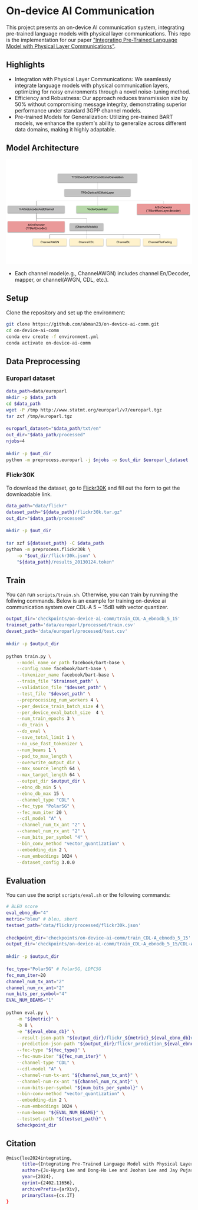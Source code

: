 # On-device AI Communication

This project presents an on-device AI communication system, integrating pre-trained language models with physical layer communications. This repo is the implementation for our paper ["Integrating Pre-Trained Language Model with Physical Layer Communications"](https://arxiv.org/abs/2402.11656).

## Highlights
- Integration with Physical Layer Communications: We seamlessly integrate language models with physical communication layers, optimizing for noisy environments through a novel noise-tuning method.
- Efficiency and Robustness: Our approach reduces transmission size by 50% without compromising message integrity, demonstrating superior performance under standard 3GPP channel models.
- Pre-trained Models for Generalization: Utilizing pre-trained BART models, we enhance the system's ability to generalize across different data domains, making it highly adaptable.

<!-- ## Project structure
![file structure](./figures/file_structure.png) -->

## Model Architecture
![Model architecture](<./figures/On-device AI comm.png>)
- Each channel model(e.g., ChannelAWGN) includes channel En/Decoder, mapper, or channel(AWGN, CDL, etc.).
## Setup

Clone the repository and set up the environment:

```bash
git clone https://github.com/abman23/on-device-ai-comm.git
cd on-device-ai-comm
conda env create -f environment.yml
conda activate on-device-ai-comm
```

## Data Preprocessing

### Europarl dataset

```bash
data_path=data/europarl
mkdir -p $data_path
cd $data_path
wget -P /tmp http://www.statmt.org/europarl/v7/europarl.tgz
tar zxf /tmp/europarl.tgz

europarl_dataset="$data_path/txt/en"
out_dir="$data_path/processed"
njobs=4

mkdir -p $out_dir
python -m preprocess.europarl -j $njobs -o $out_dir $europarl_dataset
```

<!-- ### AllNLI

Run `./scripts/preprocess_allnli.sh` or the following commands

```bash
data_path=data/allnli
mkdir -p $data_path
wget -P $data_path https://public.ukp.informatik.tu-darmstadt.de/reimers/sentence-transformers/datasets/paraphrases/AllNLI.jsonl.gz
gunzip $data_path/AllNLI.jsonl.gz

allnli_dataset="$data_path/AllNLI.jsonl"
out_dir="$data_path/processed"

mkdir -p $out_dir
python -m preprocess.allnli -o $out_dir $allnli_dataset
``` -->

### Flickr30K 

To download the dataset, go to [Flickr30K](http://hockenmaier.cs.illinois.edu/DenotationGraph/) and fill out the form to get the downloadable link. 

```bash
data_path="data/flickr"
dataset_path="${data_path}/flickr30k.tar.gz"
out_dir="$data_path/processed"

mkdir -p $out_dir

tar xzf ${dataset_path} -C $data_path
python -m preprocess.flickr30k \
    -o "$out_dir/flickr30k.json" \
    "${data_path}/results_20130124.token"
```

## Train

You can run `scripts/train.sh`. Otherwise, you can train by running the follwing commands. Below is an example for training on-device ai communication system over CDL-A 5 ~ 15dB with vector quantizer.

```bash
output_dir='checkpoints/on-device-ai-comm/train_CDL-A_ebnodb_5_15'
trainset_path='data/europarl/processed/train.csv'
devset_path='data/europarl/processed/test.csv'

mkdir -p $output_dir

python train.py \
    --model_name_or_path facebook/bart-base \
    --config_name facebook/bart-base \
    --tokenizer_name facebook/bart-base \
    --train_file "$trainset_path" \
    --validation_file "$devset_path" \
    --test_file "$devset_path" \
    --preprocessing_num_workers 4 \
    --per_device_train_batch_size 4 \
    --per_device_eval_batch_size  4 \
    --num_train_epochs 3 \
    --do_train \
    --do_eval \
    --save_total_limit 1 \
    --no_use_fast_tokenizer \
    --num_beams 1 \
    --pad_to_max_length \
    --overwrite_output_dir \
    --max_source_length 64 \
    --max_target_length 64 \
    --output_dir $output_dir \
    --ebno_db_min 5 \
    --ebno_db_max 15 \
    --channel_type "CDL" \
    --fec_type "Polar5G" \
    --fec_num_iter 20 \
    --cdl_model "A" \
    --channel_num_tx_ant "2" \
    --channel_num_rx_ant "2" \
    --num_bits_per_symbol "4" \
    --bin_conv_method "vector_quantization" \
    --embedding_dim 2 \
    --num_embeddings 1024 \
    --dataset_config 3.0.0
```

## Evaluation

You can use the script `scripts/eval.sh` or the following commands:

```bash
# BLEU score
eval_ebno_db="4"
metric="bleu" # bleu, sbert
testset_path='data/flickr/processed/flickr30k.json'

checkpoint_dir='checkpoints/on-device-ai-comm/train_CDL-A_ebnodb_5_15'
output_dir='checkpoints/on-device-ai-comm/train_CDL-A_ebnodb_5_15/CDL-A'

mkdir -p $output_dir

fec_type="Polar5G" # Polar5G, LDPC5G
fec_num_iter=20
channel_num_tx_ant="2"
channel_num_rx_ant="2"
num_bits_per_symbol="4"
EVAL_NUM_BEAMS="1"

python eval.py \
    -m "${metric}" \
    -b 8 \
    -e "${eval_ebno_db}" \
    --result-json-path "${output_dir}/flickr_${metric}_${eval_ebno_db}dB_${fec_type}_${channel_num_tx_ant}_${channel_num_rx_ant}_${num_bits_per_symbol}.json" \
    --prediction-json-path "${output_dir}/flickr_prediction_${eval_ebno_db}dB_${fec_type}_${channel_num_tx_ant}_${channel_num_rx_ant}_${num_bits_per_symbol}.json" \
    --fec-type "${fec_type}" \
    --fec-num-iter "${fec_num_iter}" \
    --channel-type "CDL" \
    --cdl-model "A" \
    --channel-num-tx-ant "${channel_num_tx_ant}" \
    --channel-num-rx-ant "${channel_num_rx_ant}" \
    --num-bits-per-symbol "${num_bits_per_symbol}" \
    --bin-conv-method "vector_quantization" \
    --embedding-dim 2 \
    --num-embeddings 1024 \
    --num-beams "${EVAL_NUM_BEAMS}" \
    --testset-path "${testset_path}" \
    $checkpoint_dir
```


## Citation

```bash
@misc{lee2024integrating,
      title={Integrating Pre-Trained Language Model with Physical Layer Communications}, 
      author={Ju-Hyung Lee and Dong-Ho Lee and Joohan Lee and Jay Pujara},
      year={2024},
      eprint={2402.11656},
      archivePrefix={arXiv},
      primaryClass={cs.IT}
}
```